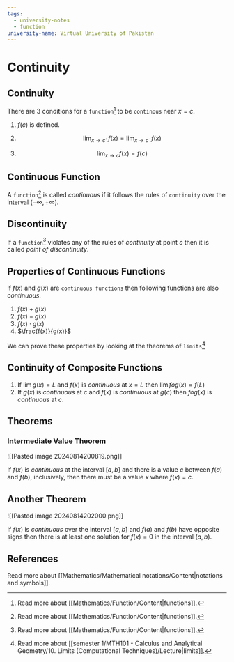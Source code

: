 ```yaml
---
tags:
  - university-notes
  - function
university-name: Virtual University of Pakistan
---
```


# Continuity
## Continuity
There are 3 conditions for a `function`[^1] to be `continous` near $x= c$.

1. $f(c)$ is defined.

2. $$\lim_{x \rightarrow c^+} f(x) = \lim_{x \rightarrow c^-} f(x)$$

3. $$\lim_{x \rightarrow c} f(x) = f(c)$$

## Continuous Function
A `function`[^1] is called _continuous_ if it follows the rules of `continuity` over the interval $(-\infty, +\infty)$.

## Discontinuity
If a `function`[^1] violates any of the rules of _continuity_ at point $c$ then it is called _point of discontinuity_.

## Properties of Continuous Functions
if $f(x)$ and $g(x)$ are `continuous functions` then following functions are also _continuous_.

1. $f(x) + g(x)$
2. $f(x) - g(x)$
3. $f(x) \cdot g(x)$
4. $\frac{f(x)}{g(x)}$

We can prove these properties by looking at the theorems of `limits`[^2]

## Continuity of Composite Functions
1. If $\lim g(x) = L$ and $f(x)$ is _continuous_ at $x = L$ then $\lim{fog(x)} = f(L)$
2. If $g(x)$ is _continuous_ at $c$ and $f(x)$ is _continuous_ at $g(c)$ then $fog(x)$ is _continuous_ at $c$.

## Theorems
### Intermediate Value Theorem
![[Pasted image 20240814200819.png]]

If $f(x)$ is _continuous_ at the interval $[a, b]$ and there is a value $c$ between $f(a)$ and $f(b)$, inclusively, then there must be a value $x$ where $f(x) = c$.

## Another Theorem
![[Pasted image 20240814202000.png]]

If $f(x)$ is _continuous_ over the interval $[a, b]$ and $f(a)$ and $f(b)$ have opposite signs then there is at least one solution for $f(x) = 0$ in the interval $(a, b)$.

## References
Read more about [[Mathematics/Mathematical notations/Content|notations and symbols]].

[^1]: Read more about [[Mathematics/Function/Content|functions]].
[^2]: Read more about [[semester 1/MTH101 - Calculus and Analytical Geometry/10. Limits (Computational Techniques)/Lecture|limits]].
